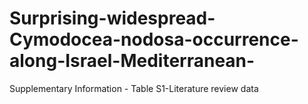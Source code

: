 # Surprising-widespread-Cymodocea-nodosa-occurrence-along-Israel-Mediterranean-
Supplementary Information - Table S1-Literature review data
